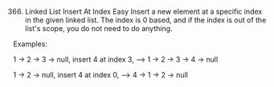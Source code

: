 366. Linked List Insert At Index
Easy
Insert a new element at a specific index in the given linked list. The index is 0 based, and if the index is out of the list's scope, you do not need to do anything.

Examples:

1 -> 2 -> 3 -> null, insert 4 at index 3, --> 1 -> 2 -> 3 -> 4 -> null

1 -> 2 -> null, insert 4 at index 0, --> 4 -> 1 -> 2 -> null

